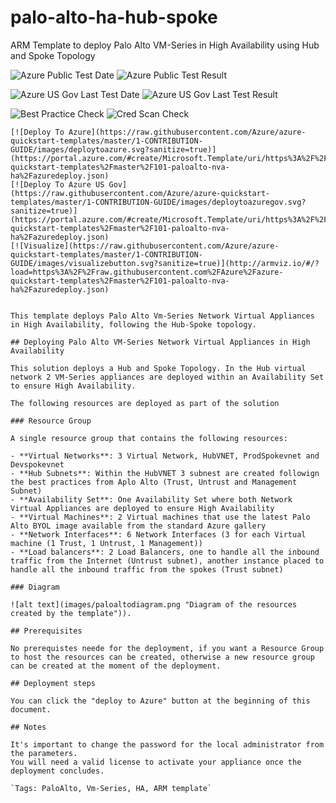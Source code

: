 # palo-alto-ha-hub-spoke
ARM Template to deploy Palo Alto VM-Series in High Availability using Hub and Spoke Topology

![Azure Public Test Date](https://azurequickstartsservice.blob.core.windows.net/badges/101-paloalto-nva-ha/PublicLastTestDate.svg)
![Azure Public Test Result](https://azurequickstartsservice.blob.core.windows.net/badges/101-paloalto-nva-ha/PublicDeployment.svg)

![Azure US Gov Last Test Date](https://azurequickstartsservice.blob.core.windows.net/badges/101-paloalto-nva-ha/FairfaxLastTestDate.svg)
![Azure US Gov Last Test Result](https://azurequickstartsservice.blob.core.windows.net/badges/101-paloalto-nva-ha/FairfaxDeployment.svg)

![Best Practice Check](https://azurequickstartsservice.blob.core.windows.net/badges/101-paloalto-nva-ha/BestPracticeResult.svg)
![Cred Scan Check](https://azurequickstartsservice.blob.core.windows.net/badges/101-paloalto-nva-ha/CredScanResult.svg)

```
[![Deploy To Azure](https://raw.githubusercontent.com/Azure/azure-quickstart-templates/master/1-CONTRIBUTION-GUIDE/images/deploytoazure.svg?sanitize=true)](https://portal.azure.com/#create/Microsoft.Template/uri/https%3A%2F%2Fraw.githubusercontent.com%2FAzure%2Fazure-quickstart-templates%2Fmaster%2F101-paloalto-nva-ha%2Fazuredeploy.json)
[![Deploy To Azure US Gov](https://raw.githubusercontent.com/Azure/azure-quickstart-templates/master/1-CONTRIBUTION-GUIDE/images/deploytoazuregov.svg?sanitize=true)](https://portal.azure.com/#create/Microsoft.Template/uri/https%3A%2F%2Fraw.githubusercontent.com%2FAzure%2Fazure-quickstart-templates%2Fmaster%2F101-paloalto-nva-ha%2Fazuredeploy.json)
[![Visualize](https://raw.githubusercontent.com/Azure/azure-quickstart-templates/master/1-CONTRIBUTION-GUIDE/images/visualizebutton.svg?sanitize=true)](http://armviz.io/#/?load=https%3A%2F%2Fraw.githubusercontent.com%2FAzure%2Fazure-quickstart-templates%2Fmaster%2F101-paloalto-nva-ha%2Fazuredeploy.json)


This template deploys Palo Alto Vm-Series Network Virtual Appliances in High Availability, following the Hub-Spoke topology. 

## Deploying Palo Alto VM-Series Network Virtual Appliances in High Availability

This solution deploys a Hub and Spoke Topology. In the Hub virtual network 2 VM-Series appliances are deployed within an Availability Set to ensure High Availability.

The following resources are deployed as part of the solution

### Resource Group

A single resource group that contains the following resources:

- **Virtual Networks**: 3 Virtual Network, HubVNET, ProdSpokevnet and Devspokevnet
- **Hub Subnets**: Within the HubVNET 3 subnest are created followign the best practices from Aplo Alto (Trust, Untrust and Management Subnet)
- **Availability Set**: One Availability Set where both Network Virtual Appliances are deployed to ensure High Availability
- **Virtual Machines**: 2 Virtual machines that use the latest Palo Alto BYOL image available from the standard Azure gallery
- **Network Interfaces**: 6 Network Interfaces (3 for each Virtual machine (1 Trust, 1 Untrust, 1 Management))
- **Load balancers**: 2 Load Balancers, one to handle all the inbound traffic from the Internet (Untrust subnet), another instance placed to handle all the inbound traffic from the spokes (Trust subnet)

### Diagram

![alt text](images/paloaltodiagram.png "Diagram of the resources created by the template")). 

## Prerequisites

No prerequistes neede for the deployment, if you want a Resource Group to host the resources can be created, otherwise a new resource group can be created at the moment of the deployment.

## Deployment steps

You can click the "deploy to Azure" button at the beginning of this document.

## Notes

It's important to change the password for the local administrator from the parameters.
You will need a valid license to activate your appliance once the deployment concludes.

`Tags: PaloAlto, Vm-Series, HA, ARM template`
